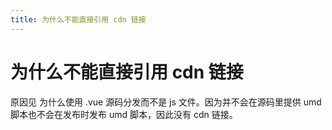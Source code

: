 ```yaml
---
title: 为什么不能直接引用 cdn 链接
---
```


# 为什么不能直接引用 cdn 链接

原因见 <router-link to="/zh-CN/faq/why-use-vue-file-for-distribution.html">为什么使用 .vue 源码分发而不是 js 文件</router-link>。因为并不会在源码里提供 umd 脚本也不会在发布时发布 umd 脚本，因此没有 cdn 链接。